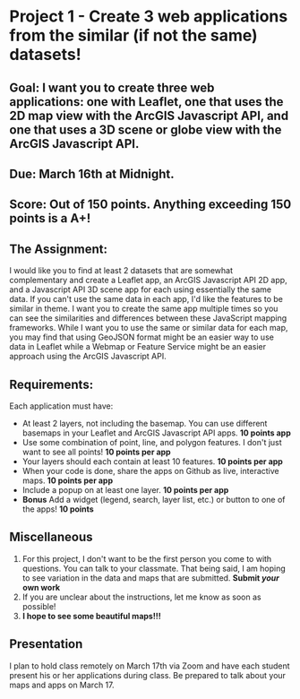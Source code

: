 # Project 1 - Create 3 web applications from the similar (if not the same) datasets!

## Goal: I want you to create three web applications: one with Leaflet, one that uses the 2D map view with the ArcGIS Javascript API, and one that uses a 3D scene or globe view with the ArcGIS Javascript API.
## Due: March 16th at Midnight.
## Score: Out of 150 points. Anything exceeding 150 points is a A+!

## The Assignment: 
I would like you to find at least 2 datasets that are somewhat complementary and create a Leaflet app, an ArcGIS Javascript API 2D app, and a Javascript API 3D scene app for each using essentially the same data.  If you can't use the same data in each app, I'd like the features to be similar in theme. I want you to create the same app multiple times so you can see the similarities and differences between these JavaScript mapping frameworks. While I want you to use the same or similar data for each map, you may find that using GeoJSON format might be an easier way to use data in Leaflet while a Webmap or Feature Service might be an easier approach using the ArcGIS Javascript API. 

## Requirements:
Each application must have:
- At least 2 layers, not including the basemap. You can use different basemaps in your Leaflet and ArcGIS Javascript API apps. **10 points app**
- Use some combination of point, line, and polygon features. I don't just want to see all points! **10 points per app**
- Your layers should each contain at least 10 features. **10 points per app**
- When your code is done, share the apps on Github as live, interactive maps. **10 points per app**
- Include a popup on at least one layer. **10 points per app**
- **Bonus** Add a widget (legend, search, layer list, etc.) or button to one of the apps! **10 points**

## Miscellaneous
1. For this project, I don't want to be the first person you come to with questions. You can talk to your classmate. That being said, I am hoping to see variation in the data and maps that are submitted. **Submit *your* own work**
2. If you are unclear about the instructions, let me know as soon as possible!
3. **I hope to see some beautiful maps!!!**

## Presentation
I plan to hold class remotely on March 17th via Zoom and have each student present his or her applications during class. Be prepared to talk about your maps and apps on March 17.
